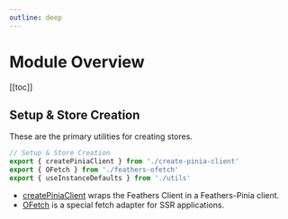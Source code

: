 ```yaml
---
outline: deep
---
```


<script setup>
import Badge from '../components/Badge.vue'
import BlockQuote from '../components/BlockQuote.vue'
</script>

# Module Overview

[[toc]]

## Setup & Store Creation

These are the primary utilities for creating stores.

```ts
// Setup & Store Creation
export { createPiniaClient } from './create-pinia-client'
export { OFetch } from './feathers-ofetch'
export { useInstanceDefaults } from './utils'
```

- [createPiniaClient](/guide/create-pinia-client) wraps the Feathers Client in a Feathers-Pinia client.
- [OFetch](/guide/ofetch) is a special fetch adapter for SSR applications.

